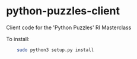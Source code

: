 # python-puzzles-client
Client code for the 'Python Puzzles' RI Masterclass 

To install:
```bash
    sudo python3 setup.py install
```